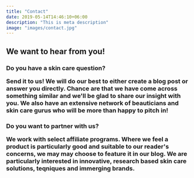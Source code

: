 ```yaml
---
title: "Contact"
date: 2019-05-14T14:46:10+06:00
description: "This is meta description"
image: "images/contact.jpg"
---
```

<h2>We want to hear from you! 

<h3>Do you have a skin care question? 

Send it to us! We will do our best to either create a blog post or answer you directly. Chance are that we have come across something similar and we'll be glad to share our insight with you. We also have an extensive network of beauticians and skin care gurus who will be more than happy to pitch in!

<h3>Do you want to partner with us? 

We work with select affiliate programs. Where we feel a product is particularly good and suitable to our reader's concerns, we may may choose to feature it in our blog. We are particularly interested in innovative, research based skin care solutions, teqniques and immerging brands. 

